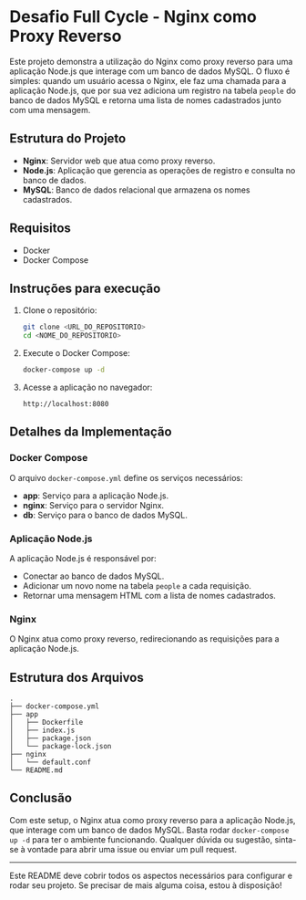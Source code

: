 # Desafio Full Cycle - Nginx como Proxy Reverso

Este projeto demonstra a utilização do Nginx como proxy reverso para uma aplicação Node.js que interage com um banco de dados MySQL. O fluxo é simples: quando um usuário acessa o Nginx, ele faz uma chamada para a aplicação Node.js, que por sua vez adiciona um registro na tabela `people` do banco de dados MySQL e retorna uma lista de nomes cadastrados junto com uma mensagem.

## Estrutura do Projeto

- **Nginx**: Servidor web que atua como proxy reverso.
- **Node.js**: Aplicação que gerencia as operações de registro e consulta no banco de dados.
- **MySQL**: Banco de dados relacional que armazena os nomes cadastrados.

## Requisitos

- Docker
- Docker Compose

## Instruções para execução

1. Clone o repositório:

   ```sh
   git clone <URL_DO_REPOSITORIO>
   cd <NOME_DO_REPOSITORIO>
   ```

2. Execute o Docker Compose:

   ```sh
   docker-compose up -d
   ```

3. Acesse a aplicação no navegador:

   ```
   http://localhost:8080
   ```

## Detalhes da Implementação

### Docker Compose

O arquivo `docker-compose.yml` define os serviços necessários:

- **app**: Serviço para a aplicação Node.js.
- **nginx**: Serviço para o servidor Nginx.
- **db**: Serviço para o banco de dados MySQL.

### Aplicação Node.js

A aplicação Node.js é responsável por:

- Conectar ao banco de dados MySQL.
- Adicionar um novo nome na tabela `people` a cada requisição.
- Retornar uma mensagem HTML com a lista de nomes cadastrados.

### Nginx

O Nginx atua como proxy reverso, redirecionando as requisições para a aplicação Node.js.

## Estrutura dos Arquivos

```
.
├── docker-compose.yml
├── app
│   ├── Dockerfile
│   ├── index.js
│   ├── package.json
│   └── package-lock.json
├── nginx
│   └── default.conf
└── README.md
```

## Conclusão

Com este setup, o Nginx atua como proxy reverso para a aplicação Node.js, que interage com um banco de dados MySQL. Basta rodar `docker-compose up -d` para ter o ambiente funcionando. Qualquer dúvida ou sugestão, sinta-se à vontade para abrir uma issue ou enviar um pull request.

---

Este README deve cobrir todos os aspectos necessários para configurar e rodar seu projeto. Se precisar de mais alguma coisa, estou à disposição!